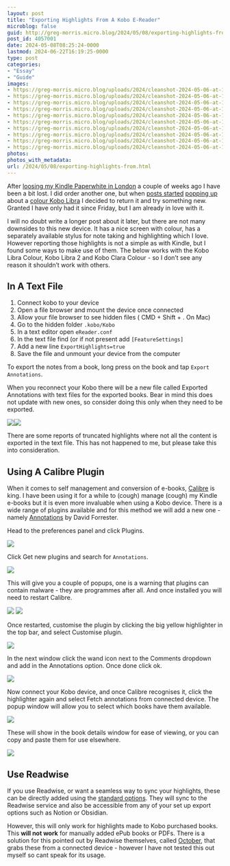```yaml
---
layout: post
title: "Exporting Highlights From A Kobo E-Reader"
microblog: false
guid: http://greg-morris.micro.blog/2024/05/08/exporting-highlights-from.html
post_id: 4057001
date: 2024-05-08T08:25:24-0000
lastmod: 2024-06-22T16:19:25-0000
type: post
categories:
- "Essay"
- "Guide"
images:
- https://greg-morris.micro.blog/uploads/2024/cleanshot-2024-05-06-at-17.24.01.png
- https://greg-morris.micro.blog/uploads/2024/cleanshot-2024-05-06-at-17.23.57.png
- https://greg-morris.micro.blog/uploads/2024/cleanshot-2024-05-06-at-17.15.29.png
- https://greg-morris.micro.blog/uploads/2024/cleanshot-2024-05-06-at-17.15.38.png
- https://greg-morris.micro.blog/uploads/2024/cleanshot-2024-05-06-at-17.15.48.png
- https://greg-morris.micro.blog/uploads/2024/cleanshot-2024-05-06-at-17.15.54.png
- https://greg-morris.micro.blog/uploads/2024/cleanshot-2024-05-06-at-17.16.49.png
- https://greg-morris.micro.blog/uploads/2024/cleanshot-2024-05-06-at-17.17.02.png
- https://greg-morris.micro.blog/uploads/2024/cleanshot-2024-05-06-at-17.18.33.png
- https://greg-morris.micro.blog/uploads/2024/cleanshot-2024-05-06-at-17.20.33.png
photos:
photos_with_metadata:
url: /2024/05/08/exporting-highlights-from.html
---
```

After [loosing my Kindle Paperwhite in London](https://gregmorris.co.uk/2024/04/25/i-managed-to.html) a couple of weeks ago I have been a bit lost. I did order another one, but when [posts started](https://thedent.net/post/the-kobo-libra-colour) [popping up](https://maique.eu/2024/05/01/the-kobo-review.html) about a [colour Kobo Libra](https://amzn.to/4abDTh0) I decided to return it and try something new. Granted I have only had it since Friday, but I am already in love with it.

I will no doubt write a longer post about it later, but there are not many downsides to this new device. It has a nice screen with colour, has a separately available stylus for note taking and highlighting which I love. However reporting those highlights is not a simple as with Kindle, but I found some ways to make use of them. The below works with the Kobo Libra Colour, Kobo Libra 2 and Kobo Clara Colour - so I don’t see any reason it shouldn’t work with others.

## In A Text File
1. Connect kobo to your device
2. Open a file browser and mount the device once connected
3. Allow your file browser to see hidden files ( CMD + Shift + . On Mac)
4. Go to the hidden folder `.kobo/Kobo`
5. In a text editor open `eReader.conf`
6. In the text file find (or if not present add `[FeatureSettings]` 
7. Add a new line `ExportHighlights=true`
8. Save the file and unmount your device from the computer

To export the notes from a book, long press on the book and tap `Export Annotations`.

When you reconnect your Kobo there will be a new file called Exported Annotations with text files for the exported books. Bear in mind this does not update with new ones, so consider doing this only when they need to be exported.

![](https://greg-morris.micro.blog/uploads/2024/cleanshot-2024-05-06-at-17.24.01.png)![](https://greg-morris.micro.blog/uploads/2024/cleanshot-2024-05-06-at-17.23.57.png)

There are some reports of truncated highlights where not all the content is exported in the text file. This has not happened to me, but please take this into consideration.

## Using A Calibre Plugin
When it comes to self management and conversion of e-books, [Calibre](https://calibre-ebook.com?from=gregmorris.co.uk) is king. I have been using it for a while to (cough) manage (cough) my Kindle e-books but it is even more invaluable when using a Kobo device. There is a wide range of plugins available and for this method we will add a new one - namely [Annotations](https://www.mobileread.com/forums/showthread.php?from=gregmorris.co.uk) by David Forrester.

Head to the preferences panel and click Plugins.

![](https://greg-morris.micro.blog/uploads/2024/cleanshot-2024-05-06-at-17.15.29.png)

Click Get new plugins and search for `Annotations`.

![](https://greg-morris.micro.blog/uploads/2024/cleanshot-2024-05-06-at-17.15.38.png)

This will give you a couple of popups, one is a warning that plugins can contain malware - they are programmes after all. And once installed you will need to restart Calibre. 

![](https://greg-morris.micro.blog/uploads/2024/cleanshot-2024-05-06-at-17.15.48.png)
![](https://greg-morris.micro.blog/uploads/2024/cleanshot-2024-05-06-at-17.15.54.png)

Once restarted, customise the plugin by clicking the big yellow highlighter in the top bar, and select Customise plugin. 

![](https://greg-morris.micro.blog/uploads/2024/cleanshot-2024-05-06-at-17.16.49.png)

In the next window click the wand icon next to the Comments dropdown and add in the Annotations option. Once done click ok.

![](https://greg-morris.micro.blog/uploads/2024/cleanshot-2024-05-06-at-17.17.02.png)

Now connect your Kobo device, and once Calibre recognises it, click the highlighter again and select Fetch annotations from connected device. The popup window will allow you to select which books have them available.

![](https://greg-morris.micro.blog/uploads/2024/cleanshot-2024-05-06-at-17.18.33.png)

These will show in the book details window for ease of viewing, or you can copy and paste them for use elsewhere.

![](https://greg-morris.micro.blog/uploads/2024/cleanshot-2024-05-06-at-17.20.33.png)

## Use Readwise
If you use Readwise, or want a seamless way to sync your highlights, these can be directly added using the [standard options](https://help.kobo.com/hc/en-us/articles/10789206247703-Use-Readwise-to-view-and-manage-your-annotations). They will sync to the Readwise service and also be accessible from any of your set up export options such as Notion or Obsidian.

However, this will only work for highlights made to Kobo purchased books. This **will not work** for manually added ePub books or PDFs. There is a solution for this pointed out by Readwise themselves, called [October](https://utf9k.net/projects/october/), that grabs these from a connected device - however I have not tested this out myself so cant speak for its usage.

